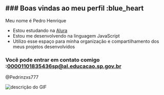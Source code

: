 ## ### Boas vindas ao meu perfil :blue_heart

Meu nome é Pedro Henrique

- Estou estudando na [Alura](https://www.alura.com.br)
- Estou me desenvolvendo na linguagem JavaScript
- Utilizo esse espaço para minha organização e compartilhamento dos meus projetos desenvolvidos

### Você pode entrar em contato comigo :00001101835436sp@al.educacao.sp.gov.br

@Pedrinzxs777

![descrição do GIF](https://tenor.com/pt-BR/view/the-amazing-spiderman-the-amazing-spiderman-2-tasm-tasm-2-spider-man-gif-12313388964960111634)
